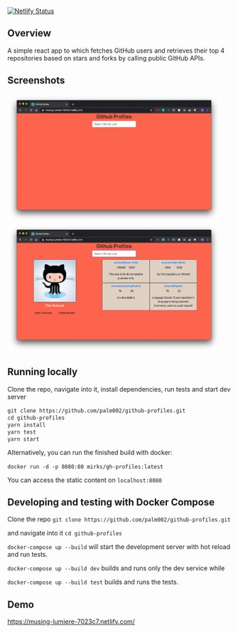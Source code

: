 [![Netlify Status](https://api.netlify.com/api/v1/badges/27f62c2a-1ea2-421c-a900-1318c44dbe40/deploy-status)](https://app.netlify.com/sites/musing-lumiere-7023c7/deploys)

## Overview

A simple react app to which fetches GitHub users and retrieves their top 4 repositories based on stars and forks by calling public GitHub APIs.

## Screenshots

<div>
    <img src="public/ss1.png" alt="screenshot" width="480px"/>
    <img src="public/ss2.png" alt="another screenshot" width="480px"/>
</div>

## Running locally

Clone the repo, navigate into it, install dependencies, run tests and start dev server
```
git clone https://github.com/palm002/github-profiles.git
cd github-profiles
yarn install
yarn test
yarn start
```

Alternatively, you can run the finished build with docker:

`docker run -d -p 8080:80 mirks/gh-profiles:latest`

You can access the static content on `localhost:8080`


## Developing and testing with Docker Compose

Clone the repo `git clone https://github.com/palm002/github-profiles.git`

and navigate into it `cd github-profiles`

`docker-compose up --build` will start the development server with hot reload and run tests.

`docker-compose up --build dev` builds and runs only the dev service while 

`docker-compose up --build test` builds and runs the tests.



## Demo

https://musing-lumiere-7023c7.netlify.com/
